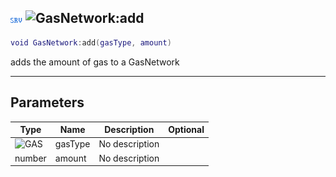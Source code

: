 ## ![server](../../.gitbook/assets/server.png) ![GasNetwork](./readme/gasnetwork "mention"):add

```lua
void GasNetwork:add(gasType, amount)
```

adds the amount of gas to a GasNetwork

------
## Parameters

| Type   | Name | Description | Optional |
| ------ | ---- | ----------- | -------: |
| ![GAS](./readme/gas "mention") | gasType | No description |  |
| number | amount | No description |  |

